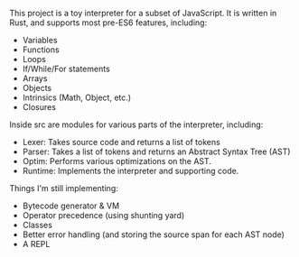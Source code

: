 This project is a toy interpreter for a subset of JavaScript. It is written in Rust, and supports most pre-ES6 features, including:
- Variables
- Functions
- Loops
- If/While/For statements
- Arrays
- Objects
- Intrinsics (Math, Object, etc.)
- Closures

Inside src are modules for various parts of the interpreter, including:
- Lexer: Takes source code and returns a list of tokens
- Parser: Takes a list of tokens and returns an Abstract Syntax Tree (AST)
- Optim: Performs various optimizations on the AST.
- Runtime: Implements the interpreter and supporting code.

Things I'm still implementing:
- Bytecode generator & VM
- Operator precedence (using shunting yard)
- Classes
- Better error handling (and storing the source span for each AST node)
- A REPL
